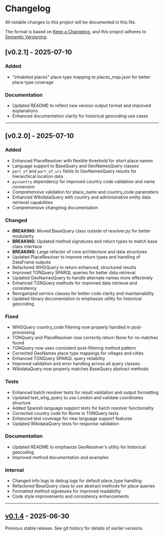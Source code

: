 # Changelog

All notable changes to this project will be documented in this file.

The format is based on [Keep a Changelog](https://keepachangelog.com/en/1.0.0/),
and this project adheres to [Semantic Versioning](https://semver.org/spec/v2.0.0.html).

## [v0.2.1] - 2025-07-10

### Added
- "inhabited places" place type mapping to places_map.json for better place type coverage

### Documentation
- Updated README to reflect new version output format and improved explanations
- Enhanced documentation clarity for historical geocoding use cases

---

## [v0.2.0] - 2025-07-10

### Added
- Enhanced PlaceResolver with flexible threshold for short place names
- Language support to BaseQuery and GeoNamesQuery classes
- `part_of` and `part_of_uri` fields to GeoNamesQuery results for hierarchical location data
- `pycountry` dependency for improved country code validation and name conversion
- Comprehensive validation for place_name and country_code parameters
- Enhanced WikidataQuery with country and administrative entity data retrieval capabilities
- Comprehensive changelog documentation

### Changed
- **BREAKING**: Moved BaseQuery class outside of resolver.py for better modularity
- **BREAKING**: Updated method signatures and return types to match base class interface
- **BREAKING**: Large refactor of core architecture and data structures
- Updated PlaceResolver to improve return types and handling of DataFrame outputs
- Refactored WHGQuery to return enhanced, structured results
- Improved TGNQuery SPARQL queries for better data retrieval
- Updated GeoNamesQuery to handle alternate names more effectively
- Enhanced TGNQuery methods for improved data retrieval and consistency
- Reorganized service classes for better code clarity and maintainability
- Updated library documentation to emphasize utility for historical geocoding

### Fixed
- WHGQuery country_code filtering now properly handled in post-processing
- TGNQuery and PlaceResolver now correctly return None for no matches found
- TGNQuery now uses consistent post-filtering method pattern
- Corrected GeoNames place type mappings for villages and cities
- Enhanced TGNQuery SPARQL query reliability
- Improved validation and error handling across all query classes
- WikidataQuery now properly matches BaseQuery abstract methods

### Tests
- Enhanced batch resolver tests for result validation and output formatting
- Updated test_whg_query to use London and validate coordinates structure
- Added Spanish language support tests for batch resolver functionality
- Corrected country code for Rome in TGNQuery tests
- Enhanced test coverage for new language support features
- Updated WikidataQuery tests for response validation

### Documentation
- Updated README to emphasize GeoResolver's utility for historical geocoding
- Improved method documentation and examples

### Internal
- Changed info logs to debug logs for default place_type handling
- Refactored BaseQuery class to use abstract methods for place queries
- Formatted method signatures for improved readability
- Code style improvements and consistency enhancements

---

## [v0.1.4] - 2025-06-30

Previous stable release. See git history for details of earlier versions.

[Unreleased]: https://github.com/jairomelo/georesolver/compare/v0.1.4...HEAD
[v0.1.4]: https://github.com/jairomelo/georesolver/releases/tag/v0.1.4

